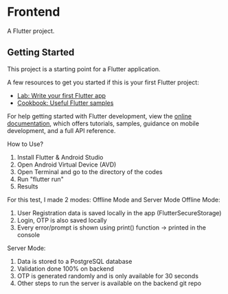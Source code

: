 # Frontend

A Flutter project.

## Getting Started

This project is a starting point for a Flutter application.

A few resources to get you started if this is your first Flutter project:

- [Lab: Write your first Flutter app](https://docs.flutter.dev/get-started/codelab)
- [Cookbook: Useful Flutter samples](https://docs.flutter.dev/cookbook)

For help getting started with Flutter development, view the
[online documentation](https://docs.flutter.dev/), which offers tutorials,
samples, guidance on mobile development, and a full API reference.

How to Use?
1. Install Flutter & Android Studio
2. Open Android Virtual Device (AVD)
3. Open Terminal and go to the directory of the codes
4. Run "flutter run"
5. Results

For this test, I made 2 modes: Offline Mode and Server Mode
Offline Mode:
1. User Registration data is saved locally in the app (FlutterSecureStorage)
2. Login, OTP is also saved locally
3. Every error/prompt is shown using print() function -> printed in the console

Server Mode:
1. Data is stored to a PostgreSQL database
2. Validation done 100% on backend
3. OTP is generated randomly and is only available for 30 seconds
4. Other steps to run the server is available on the backend git repo
